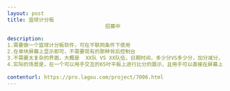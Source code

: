 ```yaml
---                
layout: post       
title: 篮球计分板
                                招募中
           
description: 
1.需要做一个篮球计分板软件，可在不联网条件下使用
2.在单块屏幕上显示即可，不需要现有的那种背后控制台
3.不需要太复杂的界面，大概是  XX队 VS XX队伍，日期时间，多少分VS多少分，加分减分，倒计时启动与暂停  几个功能
4.实际的场景是，在一个可以用手交互的65吋平板上进行比分的展示，且用手可以直接在屏幕上加减分操作
     
contenturl: https://pro.lagou.com/project/7006.html      
---                 
```

